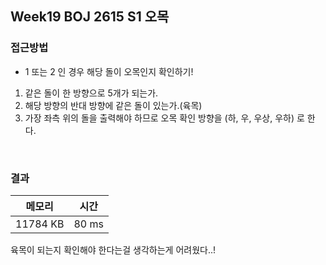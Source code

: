 ## Week19 BOJ 2615 S1 오목

### 접근방법

- 1 또는 2 인 경우 해당 돌이 오목인지 확인하기!
1. 같은 돌이 한 방향으로 5개가 되는가.
2. 해당 방향의 반대 방향에 같은 돌이 있는가.(육목)
3. 가장 좌측 위의 돌을 출력해야 하므로 오목 확인 방향을 (하, 우, 우상, 우하) 로 한다.

<br>

### 결과

|메모리|시간|
|:---:|:---:|
|11784 KB|80 ms|

육목이 되는지 확인해야 한다는걸 생각하는게 어려웠다..!